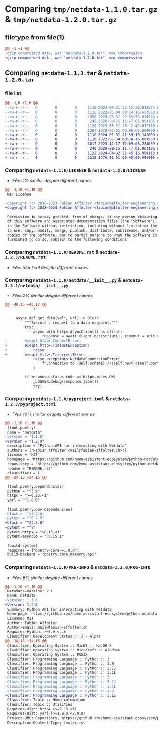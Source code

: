 # Comparing `tmp/netdata-1.1.0.tar.gz` & `tmp/netdata-1.2.0.tar.gz`

## filetype from file(1)

```diff
@@ -1 +1 @@
-gzip compressed data, was "netdata-1.1.0.tar", max compression
+gzip compressed data, was "netdata-1.2.0.tar", max compression
```

## Comparing `netdata-1.1.0.tar` & `netdata-1.2.0.tar`

### file list

```diff
@@ -1,6 +1,6 @@
--rw-r--r--   0        0        0     1110 2023-05-31 22:55:56.813574 netdata-1.1.0/LICENSE
--rw-r--r--   0        0        0     1116 2022-01-04 08:24:16.663550 netdata-1.1.0/README.rst
--rw-r--r--   0        0        0     2958 2023-05-31 22:55:56.814574 netdata-1.1.0/netdata/__init__.py
--rw-r--r--   0        0        0      248 2020-08-15 11:47:01.963105 netdata-1.1.0/netdata/exceptions.py
--rw-r--r--   0        0        0     1126 2023-05-31 23:12:49.817386 netdata-1.1.0/pyproject.toml
--rw-r--r--   0        0        0     2364 1970-01-01 00:00:00.000000 netdata-1.1.0/PKG-INFO
+-rw-r--r--   0        0        0     1110 2024-01-01 21:59:10.147009 netdata-1.2.0/LICENSE
+-rw-r--r--   0        0        0     1116 2022-01-04 08:24:16.663550 netdata-1.2.0/README.rst
+-rw-r--r--   0        0        0     3017 2023-11-17 12:09:06.284059 netdata-1.2.0/netdata/__init__.py
+-rw-r--r--   0        0        0      248 2020-08-15 11:47:01.963105 netdata-1.2.0/netdata/exceptions.py
+-rw-r--r--   0        0        0     1122 2024-04-02 21:45:16.990113 netdata-1.2.0/pyproject.toml
+-rw-r--r--   0        0        0     2215 1970-01-01 00:00:00.000000 netdata-1.2.0/PKG-INFO
```

### Comparing `netdata-1.1.0/LICENSE` & `netdata-1.2.0/LICENSE`

 * *Files 1% similar despite different names*

```diff
@@ -1,10 +1,10 @@
 MIT License
 
-Copyright (c) 2018-2023 Fabian Affolter <fabian@affolter-engineering.ch>
+Copyright (c) 2018-2024 Fabian Affolter <fabian@affolter-engineering.ch>
 
 Permission is hereby granted, free of charge, to any person obtaining a copy
 of this software and associated documentation files (the "Software"), to deal
 in the Software without restriction, including without limitation the rights
 to use, copy, modify, merge, publish, distribute, sublicense, and/or sell
 copies of the Software, and to permit persons to whom the Software is
 furnished to do so, subject to the following conditions:
```

### Comparing `netdata-1.1.0/README.rst` & `netdata-1.2.0/README.rst`

 * *Files identical despite different names*

### Comparing `netdata-1.1.0/netdata/__init__.py` & `netdata-1.2.0/netdata/__init__.py`

 * *Files 2% similar despite different names*

```diff
@@ -40,15 +40,17 @@
             )
 
     async def get_data(self, url) -> Dict:
         """Execute a request to a data endpoint."""
         try:
             async with httpx.AsyncClient() as client:
                 response = await client.get(str(url), timeout = self.timeout)
-        except httpx.ConnectError:
+        except httpx.TimeoutException:
+            raise
+        except httpx.TransportError:
             raise exceptions.NetdataConnectionError(
                 f"Connection to {self.scheme}://{self.host}:{self.port} failed"
             )
 
         if response.status_code == httpx.codes.OK:
             _LOGGER.debug(response.json())
             try:
```

### Comparing `netdata-1.1.0/pyproject.toml` & `netdata-1.2.0/pyproject.toml`

 * *Files 10% similar despite different names*

```diff
@@ -1,10 +1,10 @@
 [tool.poetry]
 name = "netdata"
-version = "1.1.0"
+version = "1.2.0"
 description = "Python API for interacting with Netdata"
 authors = ["Fabian Affolter <mail@fabian-affolter.ch>"]
 license = "MIT"
 homepage = "https://github.com/home-assistant-ecosystem/python-netdata"
 repository = "https://github.com/home-assistant-ecosystem/python-netdata"
 readme = "README.rst"
 classifiers = [
@@ -24,15 +24,15 @@
 
 [tool.poetry.dependencies]
 python = "^3.9"
 httpx = ">=0.23,<1"
 yarl = "^1.8.0"
 
 [tool.poetry.dev-dependencies]
-black = "^23.3.0"
-pytest = "^6.2.5"
+black = "^24.3.0"
+pytest = "^8"
 pytest-httpx = ">0.15,<1"
 pytest-asyncio = "^0.15.1"
 
 [build-system]
 requires = ["poetry-core>=1.0.0"]
 build-backend = "poetry.core.masonry.api"
```

### Comparing `netdata-1.1.0/PKG-INFO` & `netdata-1.2.0/PKG-INFO`

 * *Files 6% similar despite different names*

```diff
@@ -1,10 +1,10 @@
 Metadata-Version: 2.1
 Name: netdata
-Version: 1.1.0
+Version: 1.2.0
 Summary: Python API for interacting with Netdata
 Home-page: https://github.com/home-assistant-ecosystem/python-netdata
 License: MIT
 Author: Fabian Affolter
 Author-email: mail@fabian-affolter.ch
 Requires-Python: >=3.9,<4.0
 Classifier: Development Status :: 3 - Alpha
@@ -14,18 +14,15 @@
 Classifier: Operating System :: MacOS :: MacOS X
 Classifier: Operating System :: Microsoft :: Windows
 Classifier: Operating System :: POSIX
 Classifier: Programming Language :: Python :: 3
 Classifier: Programming Language :: Python :: 3.9
 Classifier: Programming Language :: Python :: 3.10
 Classifier: Programming Language :: Python :: 3.11
-Classifier: Programming Language :: Python :: 3
-Classifier: Programming Language :: Python :: 3.10
-Classifier: Programming Language :: Python :: 3.11
-Classifier: Programming Language :: Python :: 3.9
+Classifier: Programming Language :: Python :: 3.12
 Classifier: Topic :: Home Automation
 Classifier: Topic :: Utilities
 Requires-Dist: httpx (>=0.23,<1)
 Requires-Dist: yarl (>=1.8.0,<2.0.0)
 Project-URL: Repository, https://github.com/home-assistant-ecosystem/python-netdata
 Description-Content-Type: text/x-rst
```


